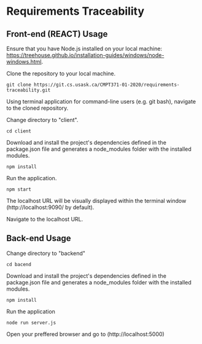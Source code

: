 # Requirements Traceability

## Front-end (REACT) Usage

Ensure that you have Node.js installed on your local machine: https://treehouse.github.io/installation-guides/windows/node-windows.html.

Clone the repository to your local machine.

`git clone https://git.cs.usask.ca/CMPT371-01-2020/requirements-traceability.git`

Using terminal application for command-line users (e.g. git bash), navigate to the cloned repository.

Change directory to "client".

`cd client`

Download and install the project's dependencies defined in the package.json file and generates a node_modules folder with the installed modules.

`npm install`

Run the application.

`npm start`

The localhost URL will be visually displayed within the terminal window (http://localhost:9090/ by default). 

Navigate to the localhost URL.

## Back-end Usage

Change directory to "backend" 

`cd bacend`

Download and install the project's dependencies defined in the package.json file and generates a node_modules folder with the installed modules.

`npm install` 

Run the application 

`node run server.js` 

Open your preffered browser and go to (http://localhost:5000)